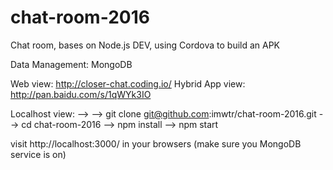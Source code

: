 # chat-room-2016
Chat room, bases on Node.js DEV, using Cordova to build an APK

Data Management: MongoDB

Web view: http://closer-chat.coding.io/ 
Hybrid App view: http://pan.baidu.com/s/1qWYk3IO

Localhost view:
--> 
--> git clone git@github.com:imwtr/chat-room-2016.git
--> cd chat-room-2016
--> npm install
--> npm start

visit http://localhost:3000/ in your browsers (make sure you MongoDB service is on)

